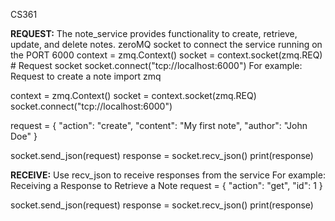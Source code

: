 CS361

**REQUEST:**
The note_service provides functionality to create, retrieve, update, and delete notes.
zeroMQ socket to connect the service running on the PORT 6000
context = zmq.Context()
    socket = context.socket(zmq.REQ)  # Request socket
    socket.connect("tcp://localhost:6000")
For example: Request to create a note
import zmq

context = zmq.Context()
socket = context.socket(zmq.REQ)
socket.connect("tcp://localhost:6000")

request = {
    "action": "create",
    "content": "My first note",
    "author": "John Doe"
}

socket.send_json(request)
response = socket.recv_json()
print(response)

**RECEIVE:**
Use recv_json to receive responses from the service
For example: Receiving a Response to Retrieve a Note
request = {
    "action": "get",
    "id": 1
}

socket.send_json(request)
response = socket.recv_json()
print(response)  
